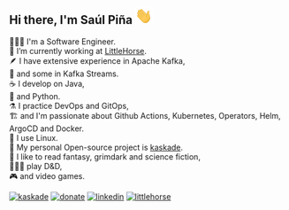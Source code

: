 <h2 align="left">Hi there, I'm Saúl Piña <img src="https://raw.githubusercontent.com/ABSphreak/ABSphreak/master/gifs/Hi.gif" height="30" /></h2>

🧑🏽‍💻 I'm a Software Engineer.<br/>
🐎 I’m currently working at [LittleHorse](https://github.com/littlehorse-enterprises).<br/>
🪶 I have extensive experience in Apache Kafka,<br/>
🦦 and some in Kafka Streams.<br/>
☕ I develop on Java,<br/>
🐍 and Python.<br/>
⚗️ I practice DevOps and GitOps,<br/>
🏗️ and I'm passionate about Github Actions, Kubernetes, Operators, Helm, ArgoCD and Docker.<br/>
🐧 I use Linux.<br/>
🚀 My personal Open-source project is [kaskade](https://github.com/sauljabin/kaskade).<br/>
📖 I like to read fantasy, grimdark and science fiction,<br/>
🧙🏾‍♂️ play D&D,<br/>
🎮 and video games.

[![kaskade](https://img.shields.io/badge/kaskade-blueviolet)](https://github.com/sauljabin/kaskade)
[![donate](https://img.shields.io/badge/donate-EA4AAA)](https://github.com/sponsors/sauljabin)
[![linkedin](https://img.shields.io/badge/linkedin-0A66C2)](https://www.linkedin.com/in/sauljabin)
[![littlehorse](https://img.shields.io/badge/littlehorse-gray)](https://github.com/littlehorse-enterprises/littlehorse)
